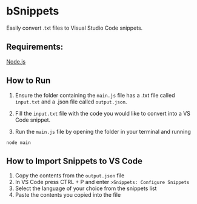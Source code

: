 # bSnippets

Easily convert .txt files to Visual Studio Code snippets.

## Requirements:
[Node.js](https://nodejs.org/en)

## How to Run
1. Ensure the folder containing the `main.js` file has a .txt file called `input.txt` and a .json file called `output.json`.

2. Fill the `input.txt` file with the code you would like to convert into a VS Code snippet.

3. Run the `main.js` file by opening the folder in your terminal and running

```console
node main
```

## How to Import Snippets to VS Code
1. Copy the contents from the `output.json` file
2. In VS Code press CTRL + P and enter `>Snippets: Configure Snippets`
3. Select the language of your choice from the snippets list
4. Paste the contents you copied into the file
